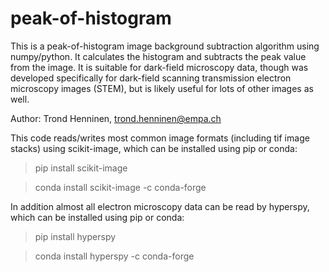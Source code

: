 # peak-of-histogram
This is a peak-of-histogram image background subtraction algorithm using numpy/python. It calculates the histogram and subtracts the peak value from the image. It is suitable for dark-field microscopy data, though was developed specifically for dark-field scanning transmission electron microscopy images (STEM), but is likely useful for lots of other images as well.
    
Author: Trond Henninen, trond.henninen@empa.ch
       
This code reads/writes most common image formats (including tif image stacks) using scikit-image, which can be installed using pip or conda:

> pip install scikit-image

> conda install scikit-image -c conda-forge


    
In addition almost all electron microscopy data can be read by hyperspy, which can be installed using pip or conda: 

> pip install hyperspy

> conda install hyperspy -c conda-forge
